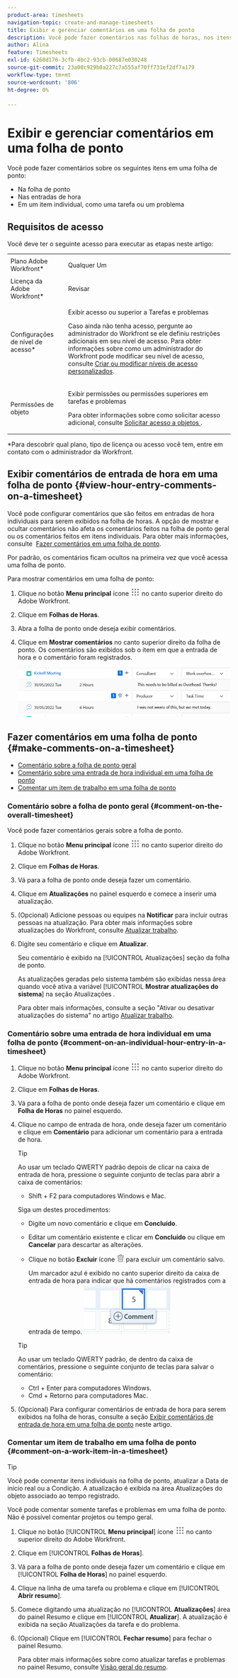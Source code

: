 ```yaml
---
product-area: timesheets
navigation-topic: create-and-manage-timesheets
title: Exibir e gerenciar comentários em uma folha de ponto
description: Você pode fazer comentários nas folhas de horas, nos itens de trabalho incluídos nas folhas de horas, bem como em cada entrada de hora que você registrar.
author: Alina
feature: Timesheets
exl-id: 6260d176-3cfb-4bc2-93cb-00687e030248
source-git-commit: 23a08c929b0a227c7a555af70ff731ef2df7a179
workflow-type: tm+mt
source-wordcount: '806'
ht-degree: 0%

---
```


# Exibir e gerenciar comentários em uma folha de ponto

Você pode fazer comentários sobre os seguintes itens em uma folha de ponto:

* Na folha de ponto
* Nas entradas de hora
* Em um item individual, como uma tarefa ou um problema

## Requisitos de acesso

Você deve ter o seguinte acesso para executar as etapas neste artigo:

<table style="table-layout:auto"> 
 <col> 
 <col> 
 <tbody> 
  <tr> 
   <td role="rowheader">Plano Adobe Workfront*</td> 
   <td> <p>Qualquer Um</p> </td> 
  </tr> 
  <tr> 
   <td role="rowheader">Licença da Adobe Workfront*</td> 
   <td> <p>Revisar </p> </td> 
  </tr> 
  <tr> 
   <td role="rowheader">Configurações de nível de acesso*</td> 
   <td> <p>Exibir acesso ou superior a Tarefas e problemas</p> <p>Caso ainda não tenha acesso, pergunte ao administrador do Workfront se ele definiu restrições adicionais em seu nível de acesso. Para obter informações sobre como um administrador do Workfront pode modificar seu nível de acesso, consulte <a href="../../administration-and-setup/add-users/configure-and-grant-access/create-modify-access-levels.md" class="MCXref xref">Criar ou modificar níveis de acesso personalizados</a>.</p> </td> 
  </tr> 
  <tr> 
   <td role="rowheader">Permissões de objeto</td> 
   <td> <p>Exibir permissões ou permissões superiores em tarefas e problemas</p> <p>Para obter informações sobre como solicitar acesso adicional, consulte <a href="../../workfront-basics/grant-and-request-access-to-objects/request-access.md" class="MCXref xref">Solicitar acesso a objetos </a>.</p> </td> 
  </tr> 
 </tbody> 
</table>

&#42;Para descobrir qual plano, tipo de licença ou acesso você tem, entre em contato com o administrador da Workfront.

## Exibir comentários de entrada de hora em uma folha de ponto {#view-hour-entry-comments-on-a-timesheet}

Você pode configurar comentários que são feitos em entradas de hora individuais para serem exibidos na folha de horas. A opção de mostrar e ocultar comentários não afeta os comentários feitos na folha de ponto geral ou os comentários feitos em itens individuais. Para obter mais informações, consulte  [Fazer comentários em uma folha de ponto](#make-comments-on-a-timesheet).

Por padrão, os comentários ficam ocultos na primeira vez que você acessa uma folha de ponto.

Para mostrar comentários em uma folha de ponto:

1. Clique no botão **Menu principal** ícone ![](assets/main-menu-icon.png) no canto superior direito do Adobe Workfront.

1. Clique em **Folhas de Horas**.
1. Abra a folha de ponto onde deseja exibir comentários.
1. Clique em **Mostrar comentários** no canto superior direito da folha de ponto.
Os comentários são exibidos sob o item em que a entrada de hora e o comentário foram registrados.

   ![](assets/comments-expanded-under-tasks-redesigned-timesheet.png)


## Fazer comentários em uma folha de ponto {#make-comments-on-a-timesheet}

* [Comentário sobre a folha de ponto geral](#comment-on-the-overall-timesheet)
* [Comentário sobre uma entrada de hora individual em uma folha de ponto](#comment-on-an-individual-hour-entry-in-a-timesheet)
* [Comentar um item de trabalho em uma folha de ponto](#comment-on-a-work-item-in-a-timesheet)

### Comentário sobre a folha de ponto geral {#comment-on-the-overall-timesheet}

Você pode fazer comentários gerais sobre a folha de ponto.

1. Clique no botão **Menu principal** ícone ![](assets/main-menu-icon.png) no canto superior direito do Adobe Workfront.

1. Clique em **Folhas de Horas**.
1. Vá para a folha de ponto onde deseja fazer um comentário.
1. Clique em **Atualizações** no painel esquerdo e comece a inserir uma atualização.
1. (Opcional) Adicione pessoas ou equipes na **Notificar** para incluir outras pessoas na atualização. Para obter mais informações sobre atualizações do Workfront, consulte [Atualizar trabalho](../../workfront-basics/updating-work-items-and-viewing-updates/update-work.md).
1. Digite seu comentário e clique em **Atualizar**.

   Seu comentário é exibido na [!UICONTROL Atualizações] seção da folha de ponto.

   As atualizações geradas pelo sistema também são exibidas nessa área quando você ativa a variável [!UICONTROL **Mostrar atualizações do sistema**] na seção Atualizações .

   Para obter mais informações, consulte a seção &quot;Ativar ou desativar atualizações do sistema&quot; no artigo [Atualizar trabalho](/help/quicksilver/workfront-basics/updating-work-items-and-viewing-updates/update-work.md).

### Comentário sobre uma entrada de hora individual em uma folha de ponto {#comment-on-an-individual-hour-entry-in-a-timesheet}

1. Clique no botão **Menu principal** ícone ![](assets/main-menu-icon.png) no canto superior direito do Adobe Workfront.

1. Clique em **Folhas de Horas**.
1. Vá para a folha de ponto onde deseja fazer um comentário e clique em **Folha de Horas** no painel esquerdo.
1. Clique no campo de entrada de hora, onde deseja fazer um comentário e clique em **Comentário** para adicionar um comentário para a entrada de hora.

   >[!TIP]
   >
   >   Ao usar um teclado QWERTY padrão depois de clicar na caixa de entrada de hora, pressione o seguinte conjunto de teclas para abrir a caixa de comentários:
   >   * Shift + F2 para computadores Windows e Mac.


   Siga um destes procedimentos:

   * Digite um novo comentário e clique em **Concluído**.
   * Editar um comentário existente e clicar em **Concluído** ou clique em **Cancelar** para descartar as alterações.
   * Clique no botão **Excluir** ícone ![](assets/delete.png) para excluir um comentário salvo.

      Um marcador azul é exibido no canto superior direito da caixa de entrada de hora para indicar que há comentários registrados com a entrada de tempo.
   ![](assets/commment-button-on-hour-log-redesigned-timesheet.png)

   >[!TIP]
   >
   >   Ao usar um teclado QWERTY padrão, de dentro da caixa de comentários, pressione o seguinte conjunto de teclas para salvar o comentário:
   >   * Ctrl + Enter para computadores Windows.
   >   * Cmd + Retorno para computadores Mac.



1. (Opcional) Para configurar comentários de entrada de hora para serem exibidos na folha de horas, consulte a seção [Exibir comentários de entrada de hora em uma folha de ponto](#view-hour-entry-comments-on-a-timesheet) neste artigo.

### Comentar um item de trabalho em uma folha de ponto {#comment-on-a-work-item-in-a-timesheet}

>[!TIP]
>
>Você pode comentar itens individuais na folha de ponto, atualizar a Data de início real ou a Condição. A atualização é exibida na área Atualizações do objeto associado ao tempo registrado.


Você pode comentar somente tarefas e problemas em uma folha de ponto. Não é possível comentar projetos ou tempo geral.

1. Clique no botão [!UICONTROL **Menu principal**] ícone ![](assets/main-menu-icon.png) no canto superior direito do Adobe Workfront.
1. Clique em [!UICONTROL **Folhas de Horas**].
1. Vá para a folha de ponto onde deseja fazer um comentário e clique em [!UICONTROL **Folha de Horas**] no painel esquerdo.
1. Clique na linha de uma tarefa ou problema e clique em [!UICONTROL **Abrir resumo**].
1. Comece digitando uma atualização no [!UICONTROL **Atualizações**] área do painel Resumo e clique em [!UICONTROL **Atualizar**].
A atualização é exibida na seção Atualizações da tarefa e do problema.
1. (Opcional) Clique em [!UICONTROL **Fechar resumo**] para fechar o painel Resumo.

   Para obter mais informações sobre como atualizar tarefas e problemas no painel Resumo, consulte [Visão geral do resumo](../../workfront-basics/the-new-workfront-experience/summary-overview.md).
